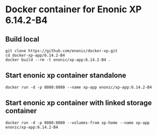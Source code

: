 # Docker container for Enonic XP 6.14.2-B4

## Build local

    git clone https://github.com/enonic/docker-xp.git
    cd docker-xp-app/6.14.2-B4
    docker build --rm -t enonic/xp-app:6.14.2-B4 .

## Start enonic xp container standalone

    docker run -d -p 8080:8080 --name xp-app enonic/xp-app:6.14.2-B4

## Start enonic xp container with linked storage container

    docker run -d -p 8080:8080 --volumes-from xp-home --name xp-app enonic/xp-app:6.14.2-B4
